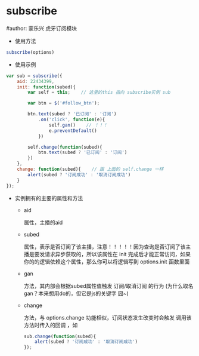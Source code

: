# subscribe
#author: 蒙乐兴
虎牙订阅模块

* 使用方法 
```javascript
subscribe(options)
```

* 使用示例
```javascript
var sub = subscribe({
    aid: 22434399,
    init: function(subed){
        var self = this;    // 这里的this 指向 subscribe实例 sub

        var btn = $('#follow_btn');

        btn.text(subed ? '已订阅' : '订阅')
            .on('click', function(e){
                self.gan()    // ！！！
                e.preventDefault()
            })

        self.change(function(subed){
            btn.text(subed ? '已订阅' : '订阅')
        })
    },
    change: function(subed){    // 跟 上面的 self.change 一样
        alert(subed ? '订阅成功' : '取消订阅成功')
    }
});
```

* 实例拥有的主要的属性和方法

  * aid

    属性，主播的aid

  * subed

    属性，表示是否订阅了该主播，注意！！！！！因为查询是否订阅了该主播是要发请求异步获取的，所以该属性在 init 完成后才能正常访问，如果你的的逻辑依赖这个属性，那么你可以将逻辑写到 options.init 函数里面  

  * gan

    方法，其内部会根据subed属性值触发 订阅/取消订阅 的行为 (为什么取名gan？本来想用do的，但它是js的关键字 囧~)

  * change

    方法，与 options.change 功能相似，订阅状态发生改变时会触发 调用该方法时传入的回调 ，如
    ```javascript
    sub.change(function(subed){
        alert(subed ? '订阅成功' : '取消订阅成功')
    });
    ```

